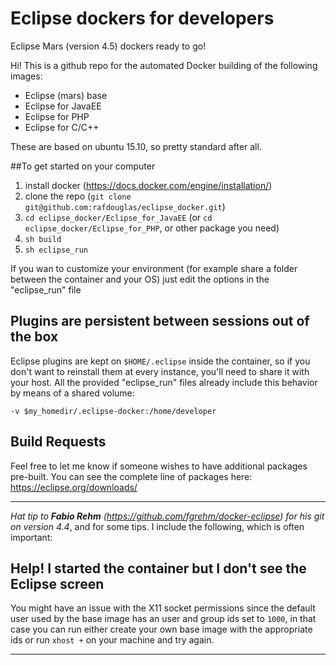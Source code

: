 Eclipse dockers for developers
===================
Eclipse Mars (version 4.5) dockers ready to go!

Hi! This is a github repo for the automated Docker building of the following images:

 - Eclipse (mars) base
 - Eclipse for JavaEE 
 - Eclipse for PHP 
 - Eclipse for C/C++ 

These are based on ubuntu 15.10, so pretty standard after all.

##To get started on your computer

 1. install docker (https://docs.docker.com/engine/installation/)
 2. clone the repo (`git clone git@github.com:rafdouglas/eclipse_docker.git`)
 3. `cd eclipse_docker/Eclipse_for_JavaEE` (or `cd eclipse_docker/Eclipse_for_PHP`, or other package you need)
 4. `sh build`
 5. `sh eclipse_run`

If you wan to customize your environment (for example share a folder between the container and your OS) just edit the options in the "eclipse_run" file


## Plugins are persistent between sessions out of the box 

Eclipse plugins are kept on `$HOME/.eclipse` inside the container, so if you don't want to reinstall them at every instance, you'll need to share it with your host. 
All the provided "eclipse_run" files already include this behavior by means of a shared volume:

    -v $my_homedir/.eclipse-docker:/home/developer

## Build Requests

Feel free to let me know if someone wishes to have additional packages pre-built.
You can see the complete line of packages here: https://eclipse.org/downloads/




----------


*Hat tip to **Fabio Rehm** (https://github.com/fgrehm/docker-eclipse) for his git on version 4.4*, and for some tips. 
I include the following, which is often important:

## Help! I started the container but I don't see the Eclipse screen

You might have an issue with the X11 socket permissions since the default user used by the base image has an user and group ids set to `1000`, in that case you can run either create your own base image with the appropriate ids or run 
`xhost +` 
on your machine and try again.

----------
